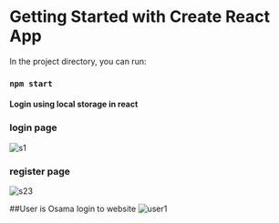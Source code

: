 # Getting Started with Create React App

In the project directory, you can run:

### `npm start`

#### Login using local storage in react
### login page
![s1](https://user-images.githubusercontent.com/108696087/191349987-d53bd835-52a1-4826-91e0-c459cf95b118.png)
### register page
![s23](https://user-images.githubusercontent.com/108696087/191350395-79dd834f-568f-4ecd-a520-e70a96ab2fab.png)

##User is Osama login to website
![user1](https://user-images.githubusercontent.com/108696087/191350483-04ad7434-d0ce-475d-a9eb-4e5f40e6cb53.png)






